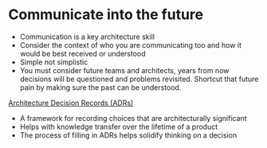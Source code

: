 # Communicate into the future

-   Communication is a key architecture skill
-   Consider the context of who you are communicating too and how it would be best received or understood
-   Simple not simplistic
-   You must consider future teams and architects, years from now decisions will be questioned and problems revisited. Shortcut that future pain by making sure the past can be understood.

[Architecture Decision Records (ADRs)](https://adr.github.io/)

-   A framework for recording choices that are architecturally significant
-   Helps with knowledge transfer over the lifetime of a product
-   The process of filling in ADRs helps solidify thinking on a decision
